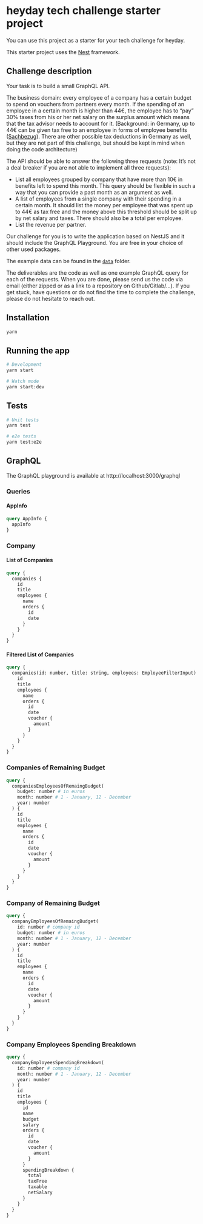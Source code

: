# heyday tech challenge starter project

You can use this project as a starter for your tech challenge for heyday.

This starter project uses the [Nest](https://github.com/nestjs/nest) framework.

## Challenge description

Your task is to build a small GraphQL API.

The business domain: every employee of a company has a certain budget to spend on vouchers from partners every month. If the spending of an employee in a certain month is higher than 44€, the employee has to “pay” 30% taxes from his or her net salary on the surplus amount which means that the tax advisor needs to account for it. (Background: in Germany, up to 44€ can be given tax free to an employee in forms of employee benefits ([Sachbezug](https://en.wikipedia.org/wiki/Employee_benefits)). There are other possible tax deductions in Germany as well, but they are not part of this challenge, but should be kept in mind when doing the code architecture)

The API should be able to answer the following three requests (note: It’s not a deal breaker if you are not able to implement all three requests):

- List all employees grouped by company that have more than 10€ in benefits left to spend this month. This query should be flexible in such a way that you can provide a past month as an argument as well.
- A list of employees from a single company with their spending in a certain month. It should list the money per employee that was spent up to 44€ as tax free and the money above this threshold should be split up by net salary and taxes. There should also be a total per employee.
- List the revenue per partner.

Our challenge for you is to write the application based on NestJS and it should include the GraphQL Playground. You are free in your choice of other used packages.

The example data can be found in the [`data`](data) folder.

The deliverables are the code as well as one example GraphQL query for each of the requests. When you are done, please send us the code via email (either zipped or as a link to a repository on Github/Gitlab/...). If you get stuck, have questions or do not find the time to complete the challenge, please do not hesitate to reach out.

## Installation

```bash
yarn
```

## Running the app

```bash
# Development
yarn start

# Watch mode
yarn start:dev
```

## Tests

```bash
# Unit tests
yarn test

# e2e tests
yarn test:e2e
```

## GraphQL

The GraphQL playground is available at http://localhost:3000/graphql

### Queries

#### AppInfo

```graphql
query AppInfo {
  appInfo
}
```

### Company

#### List of Companies

```graphql
query {
  companies {
    id
    title
    employees {
      name
      orders {
        id
        date
      }
    }
  }
}
```

#### Filtered List of Companies

```graphql
query {
  companies(id: number, title: string, employees: EmployeeFilterInput) {
    id
    title
    employees {
      name
      orders {
        id
        date
        voucher {
          amount
        }
      }
    }
  }
}
```

### Companies of Remaining Budget

```graphql
query {
  companiesEmployeesOfRemaingBudget(
    budget: number # in euros
    month: number # 1 - January, 12 - December
    year: number
  ) {
    id
    title
    employees {
      name
      orders {
        id
        date
        voucher {
          amount
        }
      }
    }
  }
}
```

### Company of Remaining Budget

```graphql
query {
  companyEmployeesOfRemaingBudget(
    id: number # company id
    budget: number # in euros
    month: number # 1 - January, 12 - December
    year: number
  ) {
    id
    title
    employees {
      name
      orders {
        id
        date
        voucher {
          amount
        }
      }
    }
  }
}
```

### Company Employees Spending Breakdown

```graphql
query {
  companyEmployeesSpendingBreakdown(
    id: number # company id
    month: number # 1 - January, 12 - December
    year: number
  ) {
    id
    title
    employees {
      id
      name
      budget
      salary
      orders {
        id
        date
        voucher {
          amount
        }
      }
      spendingBreakdown {
        total
        taxFree
        taxable
        netSalary
      }
    }
  }
}
```
